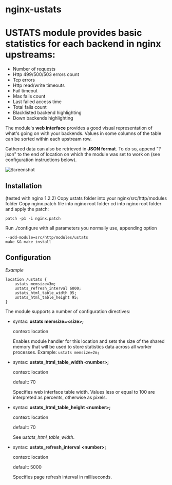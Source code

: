 nginx-ustats
============

USTATS module provides basic statistics for each backend in nginx upstreams:
============
* Number of requests
* Http 499/500/503 errors count
* Tcp errors
* Http read/write timeouts
* Fail timeout
* Max fails count
* Last failed access time
* Total fails count
* Blacklisted backend highlighting
* Down backends highlighting

The module's **web interface** provides a good visual representation of what's going on with your backends. Values in some columns of the table can be sorted within each upstream row.

Gathered data can also be retrieved in **JSON format**. To do so, append "?json" to the end of location on which the module was set to work on (see configuration instructions below).

![Screenshot](https://github.com/0xc0dec/ustats/wiki/shot1.png)


Installation
-------
(tested with nginx 1.2.2)
Copy ustats folder into your nginx/src/http/modules folder
Copy nginx.patch file into nginx root folder
cd into nginx root folder and apply the patch:

    patch -p1 -i nginx.patch
    
Run ./configure with all parameters you normally use, appending option
    
    --add-module=src/http/modules/ustats
    make && make install
    
Configuration
-------
*Example*

    location /ustats {
        ustats memsize=3m;
        ustats_refresh_interval 6000;
        ustats_html_table_width 95;
        ustats_html_table_height 95;
    }

The module supports a number of configuration directives:
* syntax: **ustats memsize=\<size\>;**

  context: location

  Enables module handler for this location and sets the size of the shared memory that will be used to store
  statistics data across all worker processes. Example: `ustats memsize=2m;`


* syntax: **ustats_html_table_width \<number\>;**
  
  context: location

  default: 70

  Specifies web interface table width. Values less or equal to 100 are interpreted as percents, otherwise as
  pixels.


* syntax: **ustats_html_table_height \<number\>;**

  context: location

  default: 70

  See _ustats_html_table_width_.


* syntax: **ustats_refresh_interval \<number\>;**

  context: location

  default: 5000

  Specifies page refresh interval in milliseconds.
